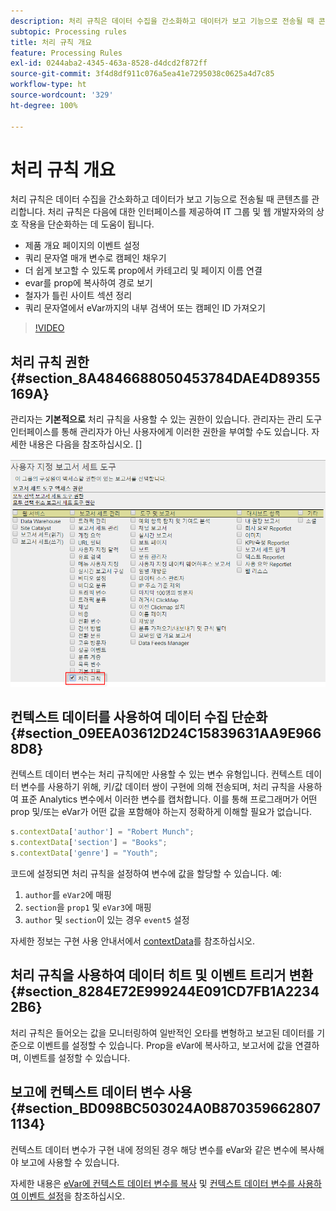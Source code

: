 ```yaml
---
description: 처리 규칙은 데이터 수집을 간소화하고 데이터가 보고 기능으로 전송될 때 콘텐츠를 관리합니다.
subtopic: Processing rules
title: 처리 규칙 개요
feature: Processing Rules
exl-id: 0244aba2-4345-463a-8528-d4dcd2f872ff
source-git-commit: 3f4d8df911c076a5ea41e7295038c0625a4d7c85
workflow-type: ht
source-wordcount: '329'
ht-degree: 100%

---
```


# 처리 규칙 개요

처리 규칙은 데이터 수집을 간소화하고 데이터가 보고 기능으로 전송될 때 콘텐츠를 관리합니다. 처리 규칙은 다음에 대한 인터페이스를 제공하여 IT 그룹 및 웹 개발자와의 상호 작용을 단순화하는 데 도움이 됩니다.

* 제품 개요 페이지의 이벤트 설정
* 쿼리 문자열 매개 변수로 캠페인 채우기
* 더 쉽게 보고할 수 있도록 prop에서 카테고리 및 페이지 이름 연결
* evar를 prop에 복사하여 경로 보기
* 철자가 틀린 사이트 섹션 정리
* 쿼리 문자열에서 eVar까지의 내부 검색어 또는 캠페인 ID 가져오기

>[!VIDEO](https://video.tv.adobe.com/v/26124/?quality=12&learn=on)

## 처리 규칙 권한 {#section_8A4846688050453784DAE4D89355169A}

관리자는 **기본적으로** 처리 규칙을 사용할 수 있는 권한이 있습니다. 관리자는 관리 도구 인터페이스를 통해 관리자가 아닌 사용자에게 이러한 권한을 부여할 수도 있습니다. 자세한 내용은 다음을 참조하십시오. []

![처리 규칙](assets/processing-rules.png)

## 컨텍스트 데이터를 사용하여 데이터 수집 단순화 {#section_09EEA03612D24C15839631AA9E9668D8}

컨텍스트 데이터 변수는 처리 규칙에만 사용할 수 있는 변수 유형입니다. 컨텍스트 데이터 변수를 사용하기 위해, 키/값 데이터 쌍이 구현에 의해 전송되며, 처리 규칙을 사용하여 표준 Analytics 변수에서 이러한 변수를 캡처합니다. 이를 통해 프로그래머가 어떤 prop 및/또는 eVar가 어떤 값을 포함해야 하는지 정확하게 이해할 필요가 없습니다.

```js
s.contextData['author'] = "Robert Munch";
s.contextData['section'] = "Books";
s.contextData['genre'] = "Youth";
```

코드에 설정되면 처리 규칙을 설정하여 변수에 값을 할당할 수 있습니다. 예:

1. `author`를 `eVar2`에 매핑
2. `section`을 `prop1` 및 `eVar3`에 매핑
3. `author` 및 `section`이 있는 경우 `event5` 설정

자세한 정보는 구현 사용 안내서에서 [contextData](/help/implement/vars/page-vars/contextdata.md)를 참조하십시오.

## 처리 규칙을 사용하여 데이터 히트 및 이벤트 트리거 변환 {#section_8284E72E999244E091CD7FB1A22342B6}

처리 규칙은 들어오는 값을 모니터링하여 일반적인 오타를 변형하고 보고된 데이터를 기준으로 이벤트를 설정할 수 있습니다. Prop을 eVar에 복사하고, 보고서에 값을 연결하며, 이벤트를 설정할 수 있습니다.

## 보고에 컨텍스트 데이터 변수 사용 {#section_BD098BC503024A0B8703596628071134}

컨텍스트 데이터 변수가 구현 내에 정의된 경우 해당 변수를 eVar와 같은 변수에 복사해야 보고에 사용할 수 있습니다.

자세한 내용은 [eVar에 컨텍스트 데이터 변수를 복사](processing-rules-examples/processing-rules-copy-context-data.md) 및 [컨텍스트 데이터 변수를 사용하여 이벤트 설정](processing-rules-examples/processing-rules-copy-context-data-event.md)을 참조하십시오.
